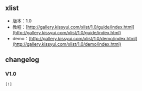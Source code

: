 ## xlist

* 版本：1.0
* 教程：[http://gallery.kissyui.com/xlist/1.0/guide/index.html](http://gallery.kissyui.com/xlist/1.0/guide/index.html)
* demo：[http://gallery.kissyui.com/xlist/1.0/demo/index.html](http://gallery.kissyui.com/xlist/1.0/demo/index.html)

## changelog

### V1.0

    [!]


